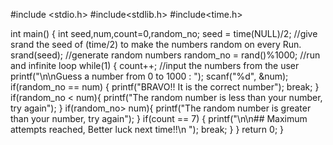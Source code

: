 #include <stdio.h>
#include<stdlib.h>
#include<time.h>

int main()
{
    int seed,num,count=0,random_no;
    seed = time(NULL)/2;
//give srand the seed of (time/2) to make the numbers random on every Run.
srand(seed);
//generate random numbers
random_no = rand()%1000;
//run and infinite loop
while(1)
{
    count++;
    //input the numbers from the user
    printf("\n\nGuess a number from 0 to 1000 : ");
    scanf("%d", &num);
    if(random_no == num)
    {
        printf("BRAVO!! It is the correct number");
        break;
    }
    if(random_no < num){
        printf("The random number is less than your number, try again");
    }
    if(random_no> num){
        printf("The random number is greater than your number, try again");
    }
    if(count == 7)
    {
        printf("\n\n## Maximum attempts reached, Better luck next time!!\n ");
        break;
    }
}
return 0;
}
